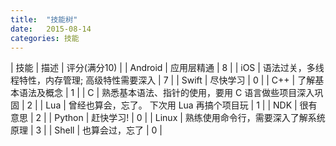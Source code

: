 ```yaml
---
title:  "技能树"
date:   2015-08-14 
categories: 技能 
---
```


| 技能 | 描述 | 评分(满分10) |
| Android | 应用层精通 | 8 | 
| iOS | 语法过关，多线程特性，内存管理; 高级特性需要深入 | 7 |
| Swift | 尽快学习 | 0 |
| C++ | 了解基本语法及概念 | 1 | 
| C | 熟悉基本语法、指针的使用，要用 C 语言做些项目深入巩固 | 2 | 
| Lua | 曾经也算会，忘了。 下次用 Lua 再搞个项目玩 | 1 | 
| NDK | 很有意思 | 2 |
| Python | 赶快学习! | 0 |
| Linux | 熟练使用命令行，需要深入了解系统原理 | 3 | 
| Shell | 也算会过，忘了 | 0 |


